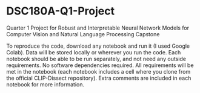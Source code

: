 # DSC180A-Q1-Project
Quarter 1 Project for Robust and Interpretable Neural Network Models for Computer Vision and Natural Language Processing Capstone

To reproduce the code, download any notebook and run it (I used Google Colab). Data will be stored locally or wherever you run the code. Each notebook should be able to be run separately, and not need any outside requirements. No software dependencies required. All requirements will be met in the notebook (each notebook includes a cell where you clone from the official CLIP-Dissect repository). Extra comments are included in each notebook for more information.
